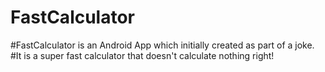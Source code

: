 # FastCalculator
#FastCalculator is an Android App which initially created as part of a joke.
#It is a super fast calculator that doesn't calculate nothing right! 
